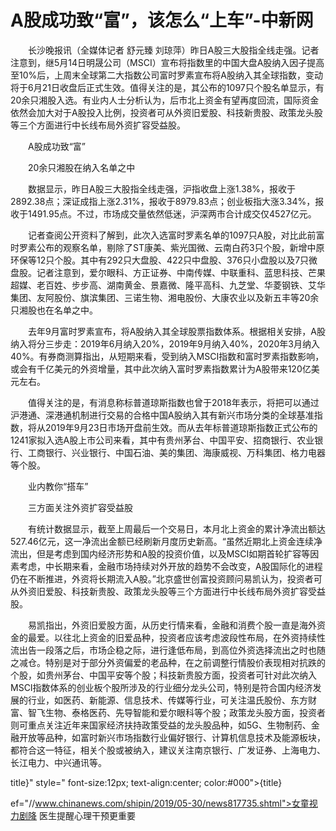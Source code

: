 # A股成功致“富”，该怎么“上车”-中新网

　　长沙晚报讯（全媒体记者 舒元臻 刘琼萍）昨日A股三大股指全线走强。记者注意到，继5月14日明晟公司（MSCI）宣布将指数里的中国大盘A股纳入因子提高至10%后，上周末全球第二大指数公司富时罗素宣布将A股纳入其全球指数，变动将于6月21日收盘后正式生效。值得关注的是，其公布的1097只个股名单显示，有20余只湘股入选。有业内人士分析认为，后市北上资金有望再度回流，国际资金依然会加大对于A股投入比例，投资者可从外资旧爱股、科技新贵股、政策龙头股等三个方面进行中长线布局外资扩容受益股。

　　A股成功致“富”

　　20余只湘股在纳入名单之中

　　数据显示，昨日A股三大股指全线走强，沪指收盘上涨1.38%，报收于2892.38点；深证成指上涨2.31%，报收于8979.83点；创业板指大涨3.34%，报收于1491.95点。不过，市场成交量依然低迷，沪深两市合计成交仅4527亿元。

　　记者查阅公开资料了解到，此次入选富时罗素名单的1097只A股，对比此前富时罗素公布的观察名单，剔除了ST康美、紫光国微、云南白药3只个股，新增中原环保等12只个股。其中有292只大盘股、422只中盘股、376只小盘股以及7只微盘股。记者注意到，爱尔眼科、方正证券、中南传媒、中联重科、蓝思科技、芒果超媒、老百姓、步步高、湖南黄金、景嘉微、隆平高科、九芝堂、华菱钢铁、艾华集团、友阿股份、旗滨集团、三诺生物、湘电股份、大康农业以及新五丰等20余只湘股也在名单之中。

　　去年9月富时罗素宣布，将A股纳入其全球股票指数体系。根据相关安排，A股纳入将分三步走：2019年6月纳入20%，2019年9月纳入40%，2020年3月纳入40%。有券商测算指出，从短期来看，受到纳入MSCI指数和富时罗素指数影响，或会有千亿美元的外资增量，其中此次纳入富时罗素指数累计为A股带来120亿美元左右。

　　值得关注的是，有消息称标普道琼斯指数也曾于2018年表示，将把可以通过沪港通、深港通机制进行交易的合格中国A股纳入其有新兴市场分类的全球基准指数，将从2019年9月23日市场开盘前生效。而从去年标普道琼斯指数正式公布的1241家拟入选A股上市公司来看，其中有贵州茅台、中国平安、招商银行、农业银行、工商银行、兴业银行、中国石油、美的集团、海康威视、万科集团、格力电器等个股。

　　业内教你“搭车”

　　三方面关注外资扩容受益股

　　有统计数据显示，截至上周最后一个交易日，本月北上资金的累计净流出额达527.46亿元，这一净流出金额已经刷新月度历史新高。“虽然近期北上资金连续净流出，但是考虑到国内经济形势和A股的投资价值，以及MSCI如期首轮扩容等因素考虑，中长期来看，金融市场持续对外开放的趋势不会改变，A股国际化的进程仍在不断推进，外资将长期流入A股。”北京盛世创富投资顾问易凯认为，投资者可从外资旧爱股、科技新贵股、政策龙头股等三个方面进行中长线布局外资扩容受益股。

　　易凯指出，外资旧爱股方面，从历史行情来看，金融和消费个股一直是海外资金的最爱。以往北上资金的旧爱品种，投资者应该考虑波段性布局，在外资持续性流出告一段落之后，市场企稳之际，进行逢低布局，到高位外资选择流出之时也随之减仓。特别是对于部分外资偏爱的老品种，在之前调整行情股价表现相对抗跌的个股，如贵州茅台、中国平安等个股；科技新贵股方面，投资者可针对此次纳入MSCI指数体系的创业板个股所涉及的行业细分龙头公司，特别是符合国内经济发展的行业，如医药、新能源、信息技术、传媒等行业，可关注温氏股份、东方财富、智飞生物、泰格医药、先导智能和爱尔眼科等个股；政策龙头股方面，投资者则可重点关注近年来国家经济扶持政策受益的龙头股品种，如5G、生物制药、金融开放等品种，如富时新兴市场指数行业偏好银行、计算机信息技术及能源板块，都符合这一特征，相关个股或被纳入，建议关注南京银行、广发证券、上海电力、长江电力、中兴通讯等。

title}" style=" font-size:12px; text-align:center; color:#000">{title}

ef="//www.chinanews.com/shipin/2019/05-30/news817735.shtml">女童视力剧降 医生提醒心理干预更重要
